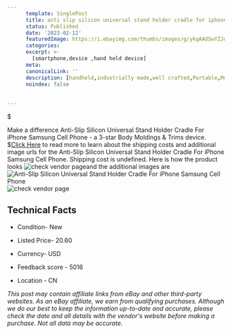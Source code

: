 ```yaml
---
      template: SinglePost
      title: anti slip silicon universal stand holder cradle for iphone samsung cell phone
      status: Published
      date: '2023-02-12'
      featuredImage: https://i.ebayimg.com/thumbs/images/g/ykgAAOSwYZJd5cF1/s-l225.jpg
      categories: 
      excerpt: >-
        [smartphone,device ,hand held device]
      meta:
      canonicalLink: ''
      description: [handheld,industrially made,well crafted,Portable,Mobile,Compact,Convenient,Lightweight,Maneuverable,Man-portable,Miniature,Carriable,Hand-held,Light,Holdable,Transportable,Mobile device,Pocket-sized,On-the-go,Wireless,Cordless,Compact size,Convenient size, smartphone,device ,hand held device]
      noindex: false
      
        
---
```

$

Make a difference Anti-Slip Silicon Universal Stand Holder Cradle For iPhone Samsung Cell Phone - a 3-star Body Moldings & Trims device.
$[Click Here](https://www.ebay.com/itm/362836656788?fits=Make%3AMercury&hash=item547ac00294%3Ag%3AykgAAOSwYZJd5cF1&mkevt=1&mkcid=1&mkrid=711-53200-19255-0&campid=%253CePNCampaignId%253E&customid=%253CreferenceId%253E&toolid=10049) to read more to learn about the shipping costs and additional image urls for the Anti-Slip Silicon Universal Stand Holder Cradle For iPhone Samsung Cell Phone. Shipping cost is undefined. Here is how the product looks ![check vendor page](https://i.ebayimg.com/thumbs/images/g/ykgAAOSwYZJd5cF1/s-l225.jpg)and the additional images are![Anti-Slip Silicon Universal Stand Holder Cradle For iPhone Samsung Cell Phone](https://i.ebayimg.com/images/g/ykgAAOSwYZJd5cF1/s-l1200.jpg)![check vendor page](https://origin-galleryplus.ebayimg.com/ws/web/362836656788_2_0_1/225x225.jpg,https://origin-galleryplus.ebayimg.com/ws/web/362836656788_3_0_1/225x225.jpg,https://origin-galleryplus.ebayimg.com/ws/web/362836656788_4_0_1/225x225.jpg,https://origin-galleryplus.ebayimg.com/ws/web/362836656788_5_0_1/225x225.jpg,https://origin-galleryplus.ebayimg.com/ws/web/362836656788_6_0_1/225x225.jpg,https://origin-galleryplus.ebayimg.com/ws/web/362836656788_7_0_1/225x225.jpg,https://origin-galleryplus.ebayimg.com/ws/web/362836656788_8_0_1/225x225.jpg,https://origin-galleryplus.ebayimg.com/ws/web/362836656788_9_0_1/225x225.jpg,https://origin-galleryplus.ebayimg.com/ws/web/362836656788_10_0_1/225x225.jpg,https://origin-galleryplus.ebayimg.com/ws/web/362836656788_11_0_1/225x225.jpg,https://origin-galleryplus.ebayimg.com/ws/web/362836656788_12_0_1/225x225.jpg)



 ## Technical Facts 



     
      

 - Condition- New 


      

 - Listed Price- 20.60 


      

 - Currency- USD 


      

 - Feedback score - 5016 


      

 - Location - CN 


      
      

 *_This post may contain affiliate links from eBay and other third-party websites. As an eBay affiliate, we earn from qualifying purchases. Although we do our best to keep the information up-to-date and accurate, please check the date and all details with the vendor's website before making a purchase. Not all data may be accurate._*






